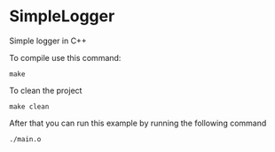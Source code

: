 # SimpleLogger
Simple logger in C++


To compile use this command:
```
make
```

To clean the project

```
make clean
```

After that you can run this example by running the following command
```
./main.o
```
